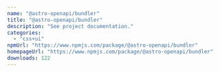 ```yaml
---
name: "@astro-openapi/bundler"
title: "@astro-openapi/bundler"
description: "See project documentation."
categories:
  - "css+ui"
npmUrl: "https://www.npmjs.com/package/@astro-openapi/bundler"
homepageUrl: "https://www.npmjs.com/package/@astro-openapi/bundler"
downloads: 122
---
```


